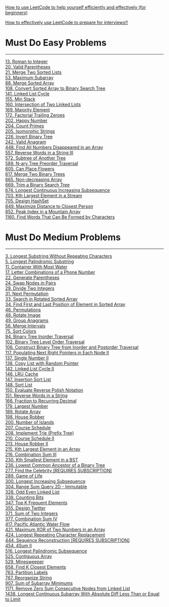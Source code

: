 [How to use LeetCode to help yourself efficiently and effectively (for beginners)](https://leetcode.com/discuss/career/450215/How-to-use-LeetCode-to-help-yourself-efficiently-and-effectively-(for-beginners))

[How to effectively use LeetCode to prepare for interviews!!](https://leetcode.com/discuss/career/449135/How-to-effectively-use-LeetCode-to-prepare-for-interviews)


# Must Do Easy Problems

---

[13. Roman to Integer](https://leetcode.com/problems/roman-to-integer/)<br>
[20. Valid Parentheses](https://leetcode.com/problems/valid-parentheses/)<br>
[21. Merge Two Sorted Lists](https://leetcode.com/problems/merge-two-sorted-lists/)<br>
[53. Maximum Subarray](https://leetcode.com/problems/maximum-subarray/)<br>
[88. Merge Sorted Array](https://leetcode.com/problems/merge-sorted-array/)<br>
[108. Convert Sorted Array to Binary Search Tree](https://leetcode.com/problems/convert-sorted-array-to-binary-search-tree/)<br>
[141. Linked List Cycle](https://leetcode.com/problems/linked-list-cycle/)<br>
[155. Min Stack](https://leetcode.com/problems/min-stack/)<br>
[160. Intersection of Two Linked Lists](https://leetcode.com/problems/intersection-of-two-linked-lists/)<br>
[169. Majority Element](https://leetcode.com/problems/majority-element/)<br>
[172. Factorial Trailing Zeroes](https://leetcode.com/problems/factorial-trailing-zeroes/)<br>
[202. Happy Number](https://leetcode.com/problems/happy-number/)<br>
[204. Count Primes](https://leetcode.com/problems/count-primes/)<br>
[205. Isomorphic Strings](https://leetcode.com/problems/isomorphic-strings/)<br>
[226. Invert Binary Tree](https://leetcode.com/problems/invert-binary-tree/)<br>
[242. Valid Anagram](https://leetcode.com/problems/valid-anagram/)<br>
[448. Find All Numbers Disappeared in an Array](https://leetcode.com/problems/find-all-numbers-disappeared-in-an-array/)<br>
[557. Reverse Words in a String III](https://leetcode.com/problems/reverse-words-in-a-string-iii/)<br>
[572. Subtree of Another Tree](https://leetcode.com/problems/subtree-of-another-tree/)<br>
[589. N-ary Tree Preorder Traversal](https://leetcode.com/problems/n-ary-tree-preorder-traversal/)<br>
[605. Can Place Flowers](https://leetcode.com/problems/can-place-flowers/)<br>
[617. Merge Two Binary Trees](https://leetcode.com/problems/merge-two-binary-trees/)<br>
[665. Non-decreasing Array](https://leetcode.com/problems/non-decreasing-array/)<br>
[669. Trim a Binary Search Tree](https://leetcode.com/problems/trim-a-binary-search-tree/)<br>
[674. Longest Continuous Increasing Subsequence](https://leetcode.com/problems/longest-continuous-increasing-subsequence/)<br>
[703. Kth Largest Element in a Stream](https://leetcode.com/problems/kth-largest-element-in-a-stream/)<br>
[705. Design HashSet](https://leetcode.com/problems/design-hashset/)<br>
[849. Maximize Distance to Closest Person](https://leetcode.com/problems/maximize-distance-to-closest-person/)<br>
[852. Peak Index in a Mountain Array](https://leetcode.com/problems/peak-index-in-a-mountain-array/)<br>
[1160. Find Words That Can Be Formed by Characters](https://leetcode.com/problems/find-words-that-can-be-formed-by-characters/)<br>

# Must Do Medium Problems
---

[3. Longest Substring Without Repeating Characters](https://leetcode.com/problems/longest-substring-without-repeating-characters/)<br>
[5. Longest Palindromic Substring](https://leetcode.com/problems/longest-palindromic-substring/)<br>
[11. Container With Most Water](https://leetcode.com/problems/container-with-most-water/)<br>
[17. Letter Combinations of a Phone Number](https://leetcode.com/problems/letter-combinations-of-a-phone-number/)<br>
[22. Generate Parentheses](https://leetcode.com/problems/generate-parentheses/)<br>
[24. Swap Nodes in Pairs](https://leetcode.com/problems/swap-nodes-in-pairs/)<br>
[29. Divide Two Integers](https://leetcode.com/problems/divide-two-integers/)<br>
[31. Next Permutation](https://leetcode.com/problems/next-permutation/)<br>
[33. Search in Rotated Sorted Array](https://leetcode.com/problems/search-in-rotated-sorted-array/)<br>
[34. Find First and Last Position of Element in Sorted Array](https://leetcode.com/problems/find-first-and-last-position-of-element-in-sorted-array/)<br>
[46. Permutations](https://leetcode.com/problems/permutations/)<br>
[48. Rotate Image](https://leetcode.com/problems/rotate-image/)<br>
[49. Group Anagrams](https://leetcode.com/problems/group-anagrams/)<br>
[56. Merge Intervals](https://leetcode.com/problems/merge-intervals/)<br>
[75. Sort Colors](https://leetcode.com/problems/sort-colors/)<br>
[94. Binary Tree Inorder Traversal](https://leetcode.com/problems/binary-tree-inorder-traversal/)<br>
[102. Binary Tree Level Order Traversal](https://leetcode.com/problems/binary-tree-level-order-traversal/)<br>
[106. Construct Binary Tree from Inorder and Postorder Traversal](https://leetcode.com/problems/construct-binary-tree-from-inorder-and-postorder-traversal/)<br>
[117. Populating Next Right Pointers in Each Node II](https://leetcode.com/problems/populating-next-right-pointers-in-each-node-ii/)<br>
[137. Single Number II](https://leetcode.com/problems/single-number-ii/)<br>
[138. Copy List with Random Pointer](https://leetcode.com/problems/copy-list-with-random-pointer/)<br>
[142. Linked List Cycle II](https://leetcode.com/problems/linked-list-cycle-ii/)<br>
[146. LRU Cache](https://leetcode.com/problems/lru-cache/)<br>
[147. Insertion Sort List](https://leetcode.com/problems/insertion-sort-list/)<br>
[148. Sort List](https://leetcode.com/problems/sort-list/)<br>
[150. Evaluate Reverse Polish Notation](https://leetcode.com/problems/evaluate-reverse-polish-notation/)<br>
[151. Reverse Words in a String](https://leetcode.com/problems/reverse-words-in-a-string/)<br>
[166. Fraction to Recurring Decimal](https://leetcode.com/problems/fraction-to-recurring-decimal/)<br>
[179. Largest Number](https://leetcode.com/problems/largest-number/)<br>
[189. Rotate Array](https://leetcode.com/problems/rotate-array/)<br>
[198. House Robber](https://leetcode.com/problems/house-robber/)<br>
[200. Number of Islands](https://leetcode.com/problems/number-of-islands/)<br>
[207. Course Schedule](https://leetcode.com/problems/course-schedule/)<br>
[208. Implement Trie (Prefix Tree)](https://leetcode.com/problems/implement-trie-prefix-tree/)<br>
[210. Course Schedule II](https://leetcode.com/problems/course-schedule-ii/)<br>
[213. House Robber II](https://leetcode.com/problems/house-robber-ii/)<br>
[215. Kth Largest Element in an Array](https://leetcode.com/problems/kth-largest-element-in-an-array/)<br>
[216. Combination Sum III](https://leetcode.com/problems/combination-sum-iii/)<br>
[230. Kth Smallest Element in a BST](https://leetcode.com/problems/kth-smallest-element-in-a-bst/)<br>
[236. Lowest Common Ancestor of a Binary Tree](https://leetcode.com/problems/lowest-common-ancestor-of-a-binary-tree/)<br>
[277. Find the Celebrity [REQUIRES SUBSCRIPTION]](https://leetcode.com/problems/find-the-celebrity/)<br>
[289. Game of Life](https://leetcode.com/problems/game-of-life/)<br>
[300. Longest Increasing Subsequence](https://leetcode.com/problems/longest-increasing-subsequence/)<br>
[304. Range Sum Query 2D - Immutable](https://leetcode.com/problems/range-sum-query-2d-immutable/)<br>
[328. Odd Even Linked List](https://leetcode.com/problems/odd-even-linked-list/)<br>
[338. Counting Bits](https://leetcode.com/problems/counting-bits/)<br>
[347. Top K Frequent Elements](https://leetcode.com/problems/top-k-frequent-elements/)<br>
[355. Design Twitter](https://leetcode.com/problems/design-twitter/)<br>
[371. Sum of Two Integers](https://leetcode.com/problems/sum-of-two-integers/)<br>
[377. Combination Sum IV](https://leetcode.com/problems/combination-sum-iv/)<br>
[417. Pacific Atlantic Water Flow](https://leetcode.com/problems/pacific-atlantic-water-flow/)<br>
[421. Maximum XOR of Two Numbers in an Array](https://leetcode.com/problems/maximum-xor-of-two-numbers-in-an-array/)<br>
[424. Longest Repeating Character Replacement](https://leetcode.com/problems/longest-repeating-character-replacement/)<br>
[444. Sequence Reconstruction [REQUIRES SUBSCRIPTION]](https://leetcode.com/problems/sequence-reconstruction/)<br>
[454. 4Sum II](https://leetcode.com/problems/4sum-ii/)<br>
[516. Longest Palindromic Subsequence](https://leetcode.com/problems/longest-palindromic-subsequence/)<br>
[525. Contiguous Array](https://leetcode.com/problems/contiguous-array/)<br>
[529. Minesweeper](https://leetcode.com/problems/minesweeper/)<br>
[658. Find K Closest Elements](https://leetcode.com/problems/find-k-closest-elements/)<br>
[763. Partition Labels](https://leetcode.com/problems/partition-labels/)<br>
[767. Reorganize String](https://leetcode.com/problems/reorganize-string/)<br>
[907. Sum of Subarray Minimums](https://leetcode.com/problems/sum-of-subarray-minimums/)<br>
[1171. Remove Zero Sum Consecutive Nodes from Linked List](https://leetcode.com/problems/remove-zero-sum-consecutive-nodes-from-linked-list/)<br>
[1438. Longest Continuous Subarray With Absolute Diff Less Than or Equal to Limit](https://leetcode.com/problems/longest-continuous-subarray-with-absolute-diff-less-than-or-equal-to-limit/)<br>